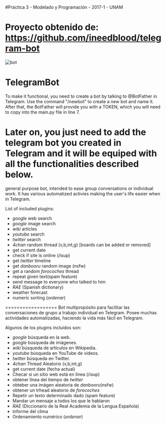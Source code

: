 #Práctica 3 - Modelado y Programación - 2017-1 - UNAM

Proyecto obtenido de: https://github.com/ineedblood/telegram-bot
================
![bot](https://cloud.githubusercontent.com/assets/13952922/18152580/5f6da25e-6fbc-11e6-8354-30176c68b02f.jpg)
# TelegramBot
To make it functional, you need to create a bot by talking to @BotFather in Telegram. Use the command "/newbot"
to create a new bot and name it. After that, the BotFather will provide you with a TOKEN, which you will need to copy into the main.py file in line 7. 

Later on, you just need to add the telegram bot you created in Telegram and it will be equiped with all the functionalities described below. 
================

general purpose bot, intended to ease group conversations or individual work. It has various automatized activies making the user's life easier when in Telegram.

List of included plugins:

* *google* web search
* *google* image search
* *wiki* articles
* *youtube* search
* *twitter* search
* *4chan* random thread (v,b,int,g) [boards can be added or removed]
* get current date
* check if site is online (/isup)
* get *twitter* timeline
* get *danbooru* random image (nsfw)
* get a random *forocoches* thread 
* repeat given text(spam feature)
* send message to everyone who talked to him
* *RAE* (Spanish dictionary)
* weather forecast
* numeric sorting (*ordenar*)

==================
Bot multipropósito para facilitar las conversaciones de grupo a trabajo individual en Telegram. 
Posee muchas actividades automatizadas, haciendo la vida más fácil en Telegram. 

Algunos de los plugins incluídos son: 

* *google* búsqueda en la web.
* *google* búsqueda de imágenes.
* *wiki* búsqueda de artículos en Wikipedia.
* *youtube* búsqueda en YouTube de videos.
* *twitter* búsqueda en Twitter.
* *4chan* Thread Aleatorio (v,b,int,g)
* get current date (fecha actual)
* Checar si un sitio web está en línea (/isup)
* obtener línea del tiempo de *twitter* 
* obteber una imágen aleatoria de *danbooru*(nsfw)
* obtener un trhead aleatorio de *forocoches* 
* Repetir un texto determinado dado (spam feature)
* Mandar un mensaje a todos los que le hablaron
* *RAE* (Diccionario de la Real Academia de la Lengua Española)
* Informe del clima
* Ordenamiento numérico (*ordenar*)
